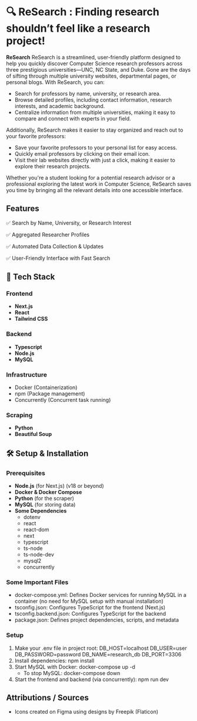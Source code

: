 # 🔍  ReSearch : Finding research shouldn’t feel like a research project!

**ReSearch** ReSearch is a streamlined, user-friendly platform designed to help you quickly discover Computer Science research professors across three prestigious universities—UNC, NC State, and Duke. Gone are the days of sifting through multiple university websites, departmental pages, or personal blogs. With ReSearch, you can:

* Search for professors by name, university, or research area.
* Browse detailed profiles, including contact information, research interests, and academic background.
* Centralize information from multiple universities, making it easy to compare and connect with experts in your field.

Additionally, ReSearch makes it easier to stay organized and reach out to your favorite professors:

* Save your favorite professors to your personal list for easy access.
* Quickly email professors by clicking on their email icon.
* Visit their lab websites directly with just a click, making it easier to explore their research projects.

Whether you're a student looking for a potential research advisor or a professional exploring the latest work in Computer Science, ReSearch saves you time by bringing all the relevant details into one accessible interface.

## Features
✅ Search by Name, University, or Research Interest

✅ Aggregated Researcher Profiles

✅ Automated Data Collection & Updates

✅ User-Friendly Interface with Fast Search

## 🚀 Tech Stack  
### **Frontend**  
- **Next.js**  
- **React**
- **Tailwind CSS**

### **Backend**  
- **Typescript**
- **Node.js**
- **MySQL**

### **Infrastructure**
- Docker (Containerization)
- npm (Package management)
- Concurrently (Concurrent task running)

### **Scraping**  
- **Python**
- **Beautiful Soup**

## 🛠️ Setup & Installation  

### **Prerequisites**  
- **Node.js** (for Next.js) (v18 or beyond)  
- **Docker & Docker Compose**
- **Python** (for the scraper)  
- **MySQL** (for storing data)
- **Some Dependencies**
    - dotenv
    - react
    - react-dom
    - next
    - typescript
    - ts-node
    - ts-node-dev
    - mysql2
    - concurrently

### Some Important Files
- docker-compose.yml: Defines Docker services for running MySQL in a container (no need for MySQL setup with manual installation)
- tsconfig.json: Configures TypeScript for the frontend (Next.js)
- tsconfig.backend.json: Configures TypeScript for the backend
- package.json: Defines project dependencies, scripts, and metadata

### **Setup**  
1. Make your .env file in project root:
    DB_HOST=localhost
    DB_USER=user
    DB_PASSWORD=password
    DB_NAME=research_db
    DB_PORT=3306
2. Install dependencies: npm install
3. Start MySQL with Docker: docker-compose up -d
    - To stop MySQL: docker-compose down
4. Start the frontend and backend (via concurrently): npm run dev

## Attributions / Sources
- Icons created on Figma using designs by Freepik (Flaticon)
